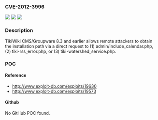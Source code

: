### [CVE-2012-3996](https://cve.mitre.org/cgi-bin/cvename.cgi?name=CVE-2012-3996)
![](https://img.shields.io/static/v1?label=Product&message=n%2Fa&color=blue)
![](https://img.shields.io/static/v1?label=Version&message=n%2Fa&color=blue)
![](https://img.shields.io/static/v1?label=Vulnerability&message=n%2Fa&color=brighgreen)

### Description

TikiWiki CMS/Groupware 8.3 and earlier allows remote attackers to obtain the installation path via a direct request to (1) admin/include_calendar.php, (2) tiki-rss_error.php, or (3) tiki-watershed_service.php.

### POC

#### Reference
- http://www.exploit-db.com/exploits/19630
- http://www.exploit-db.com/exploits/19573

#### Github
No GitHub POC found.

